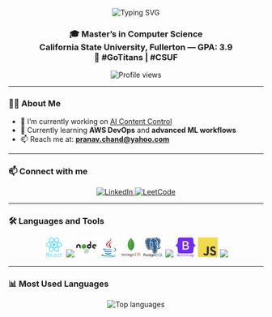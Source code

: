 <p align="center">
  <img src="https://readme-typing-svg.demolab.com?font=Fira+Code&weight=500&pause=1000&color=F7931E&width=435&lines=Hi+there!+I'm+Pranav+👋;Full-Stack+Engineer+%7C+Java+%7C+React+%7C+ML" alt="Typing SVG" />
</p>


<h3 align="center">
🎓 Master’s in Computer Science <br>
California State University, Fullerton — GPA: 3.9 <br>
💙 #GoTitans | #CSUF
</h3>

<p align="center">
  <img src="https://komarev.com/ghpvc/?username=chandpranav&label=Profile%20views&color=0e75b6&style=flat" alt="Profile views" />
</p>

---

### 👨‍💻 About Me

- 🔭 I’m currently working on [AI Content Control](https://github.com/chandpranav/ai-content-control)  
- 🌱 Currently learning **AWS DevOps** and **advanced ML workflows**  
- 📫 Reach me at: **pranav.chand@yahoo.com**

---

### 📫 Connect with me

<div align="center">
  <a href="https://www.linkedin.com/in/pranavchand3272/" target="_blank">
    <img src="https://raw.githubusercontent.com/rahuldkjain/github-profile-readme-generator/master/src/images/icons/Social/linked-in-alt.svg" alt="LinkedIn" height="30" width="40" />
  </a>
  <a href="https://leetcode.com/u/pranavchand/" target="_blank">
    <img src="https://raw.githubusercontent.com/rahuldkjain/github-profile-readme-generator/master/src/images/icons/Social/leet-code.svg" alt="LeetCode" height="30" width="40" />
  </a>
</div>

---

### 🛠️ Languages and Tools

<p align="center">
  <!-- Wrap icons nicely and center them -->
  <a href="https://reactjs.org/" target="_blank"><img src="https://raw.githubusercontent.com/devicons/devicon/master/icons/react/react-original-wordmark.svg" width="40" /></a>
  <a href="https://spring.io/" target="_blank"><img src="https://www.vectorlogo.zone/logos/springio/springio-icon.svg" width="40" /></a>
  <a href="https://nodejs.org/" target="_blank"><img src="https://raw.githubusercontent.com/devicons/devicon/master/icons/nodejs/nodejs-original-wordmark.svg" width="40" /></a>
  <a href="https://www.java.com/" target="_blank"><img src="https://raw.githubusercontent.com/devicons/devicon/master/icons/java/java-original.svg" width="40" /></a>
  <a href="https://www.mongodb.com/" target="_blank"><img src="https://raw.githubusercontent.com/devicons/devicon/master/icons/mongodb/mongodb-original-wordmark.svg" width="40" /></a>
  <a href="https://www.postgresql.org/" target="_blank"><img src="https://raw.githubusercontent.com/devicons/devicon/master/icons/postgresql/postgresql-original-wordmark.svg" width="40" /></a>
  <a href="https://aws.amazon.com/" target="_blank"><img src="https://www.vectorlogo.zone/logos/amazon_aws/amazon_aws-icon.svg" width="40" /></a>
  <a href="https://getbootstrap.com/" target="_blank"><img src="https://raw.githubusercontent.com/devicons/devicon/master/icons/bootstrap/bootstrap-plain-wordmark.svg" width="40" /></a>
  <a href="https://developer.mozilla.org/en-US/docs/Web/JavaScript" target="_blank"><img src="https://raw.githubusercontent.com/devicons/devicon/master/icons/javascript/javascript-original.svg" width="40" /></a>
  <a href="https://kotlinlang.org/" target="_blank"><img src="https://www.vectorlogo.zone/logos/kotlinlang/kotlinlang-icon.svg" width="40" /></a>
</p>

---

### 📊 Most Used Languages

<p align="center">
  <img src="https://github-readme-stats.vercel.app/api/top-langs?username=chandpranav&show_icons=true&locale=en&layout=compact" alt="Top languages" />
</p>
